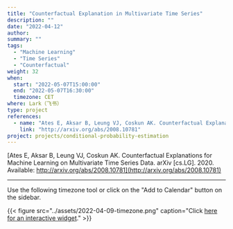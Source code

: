 ```yaml
---
title: "Counterfactual Explanation in Multivariate Time Series"
description: ""
date: "2022-04-12"
author:
summary: ""
tags:
  - "Machine Learning"
  - "Time Series"
  - "Counterfactual"
weight: 32
when:
  start: "2022-05-07T15:00:00"
  end: "2022-05-07T16:30:00"
  timezone: CET
where: Lark（飞书）
type: project
references:
  - name: "Ates E, Aksar B, Leung VJ, Coskun AK. Counterfactual Explanations for Machine Learning on Multivariate Time Series Data. arXiv [cs.LG]. 2020. Available: http://arxiv.org/abs/2008.10781"
    link: "http://arxiv.org/abs/2008.10781"
project: projects/conditional-probability-estimation
---
```



[Ates E, Aksar B, Leung VJ, Coskun AK. Counterfactual Explanations for Machine Learning on Multivariate Time Series Data. arXiv [cs.LG]. 2020. Available: http://arxiv.org/abs/2008.10781](http://arxiv.org/abs/2008.10781)



---

Use the following timezone tool or click on the "Add to Calendar" button on the sidebar.


{{< figure src="../assets/2022-04-09-timezone.png" caption="Click [here for an interactive widget](https://www.worldtimebuddy.com/?qm=1&lid=1816670,2950159,5,21&h=1816670&date=2022-4-9&sln=21-22.5&hf=1)." >}}



